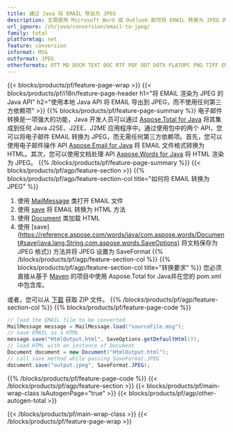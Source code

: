 ```yaml
---
title: 通过 Java 将 EMAIL 导出为 JPEG
description: 无需使用 Microsoft Word 或 Outlook 即可将 EMAIL 转换为 JPEG 的 Java API
url_ignore: /zh/java/conversion/email-to-jpeg/
family: total
platformtag: net
feature: conversion
informat: MSG
outformat: JPEG
otherformats: OTT MD DOCM TEXT DOC RTF PDF ODT DOTX FLATOPC PNG TIFF EMF DOTM GIF XPS SVG PCL EPUB DOCX DOT PS WORDML JPEG
---
```

{{< blocks/products/pf/feature-page-wrap >}}
{{< blocks/products/pf/i18n/feature-page-header h1="将 EMAIL 渲染为 JPEG 的 Java API" h2="使用本地 Java API 将 EMAIL 导出到 JPEG，而不使用任何第三方依赖项" >}}
{{% blocks/products/pf/feature-page-summary %}}
电子邮件转换是一项强大的功能，Java 开发人员可以通过 [Aspose.Total for Java](https://products.aspose.com/total/java/) 将其集成到任何 Java J2SE、J2EE、J2ME 应用程序中。通过使用包中的两个 API，您可以将电子邮件 EMAIL 转换为 JPEG，而无需任何第三方依赖项。首先，您可以使用电子邮件操作 API [Aspose.Email for Java](https://products.aspose.com/email/java/) 将 EMAIL 文件格式转换为 HTML。其次，您可以使用文档处理 API [Aspose.Words for Java](https://products.aspose.com/words/java/) 将 HTML 渲染为 JPEG。
{{% /blocks/products/pf/feature-page-summary  %}}
{{< blocks/products/pf/agp/feature-section >}}
{{% blocks/products/pf/agp/feature-section-col title="如何将 EMAIL 转换为 JPEG" %}}
1. 使用 [MailMessage](https://reference.aspose.com/email/java/com.aspose.email/mailmessage) 类打开 EMAIL 文件
2. 使用 [save](https://reference.aspose.com/email/java/com.aspose.email/MailMessage#save(java.io.OutputStream,%20com.aspose.email.SaveOptions)) 将 EMAIL 转换为 HTML 方法
3. 使用 [Document](https://reference.aspose.com/words/java/com.aspose.words/Document) 类加载 HTML
4. 使用 [save](https://reference.aspose.com/words/java/com.aspose.words/Document#save(java.lang.String,com.aspose.words.SaveOptions) 将文档保存为 JPEG 格式)) 方法并将 JPEG 设置为 SaveFormat
{{% /blocks/products/pf/agp/feature-section-col %}}
{{% blocks/products/pf/agp/feature-section-col title="转换要求" %}}
您必须直接从基于 [Maven](https://releases.aspose.com/total/java/) 的项目中使用 Aspose.Total for Java并在您的 pom.xml 中包含库。

或者，您可以从 [下载](https://releases.aspose.com/total/java) 获取 ZIP 文件。
{{% /blocks/products/pf/agp/feature-section-col %}}
{{% blocks/products/pf/feature-page-code %}}
```cs
// load the EMAIL file to be converted
MailMessage message = MailMessage.load("sourceFile.msg"); 
// save EMAIL as a HTML 
message.save("HtmlOutput.html", SaveOptions.getDefaultHtml());
// load HTML with an instance of Document
Document document = new Document("HtmlOutput.html");
// call save method while passing SaveFormat.JPEG
document.save("output.jpeg", SaveFormat.JPEG);   
```
{{% /blocks/products/pf/feature-page-code %}}
{{< /blocks/products/pf/agp/feature-section >}}
{{< blocks/products/pf/main-wrap-class isAutogenPage="true" >}}
{{< blocks/products/pf/agp/other-autogen-total >}}

{{< /blocks/products/pf/main-wrap-class >}}
{{< /blocks/products/pf/feature-page-wrap >}}